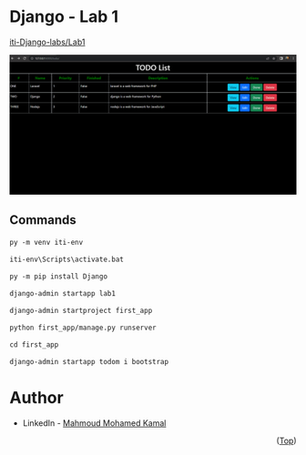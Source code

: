 # Django - Lab 1
[iti-Django-labs/Lab1](https://github.com/MahmoudFierro98/iti-Django-labs/tree/main/Lab1)

![screen-gif](./Django-Lab1.gif)

## Commands
```
py -m venv iti-env
```
```
iti-env\Scripts\activate.bat
```
```
py -m pip install Django
```
```
django-admin startapp lab1
```
```
django-admin startproject first_app
```
```
python first_app/manage.py runserver
```
```
cd first_app
```
```
django-admin startapp todom i bootstrap
```

# Author
* LinkedIn - [Mahmoud Mohamed Kamal](https://www.linkedin.com/in/mahmoudfierro98)

<p align="right">(<a href="#top">Top</a>)</p>
